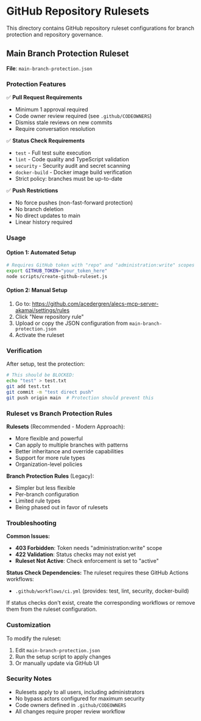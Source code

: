 # GitHub Repository Rulesets

This directory contains GitHub repository ruleset configurations for branch protection and repository governance.

## Main Branch Protection Ruleset

**File**: `main-branch-protection.json`

### Protection Features

✅ **Pull Request Requirements**
- Minimum 1 approval required
- Code owner review required (see `.github/CODEOWNERS`)
- Dismiss stale reviews on new commits
- Require conversation resolution

✅ **Status Check Requirements**
- `test` - Full test suite execution
- `lint` - Code quality and TypeScript validation
- `security` - Security audit and secret scanning  
- `docker-build` - Docker image build verification
- Strict policy: branches must be up-to-date

✅ **Push Restrictions**
- No force pushes (non-fast-forward protection)
- No branch deletion
- No direct updates to main
- Linear history required

### Usage

#### Option 1: Automated Setup
```bash
# Requires GitHub token with "repo" and "administration:write" scopes
export GITHUB_TOKEN="your_token_here"
node scripts/create-github-ruleset.js
```

#### Option 2: Manual Setup
1. Go to: https://github.com/acedergren/alecs-mcp-server-akamai/settings/rules
2. Click "New repository rule"
3. Upload or copy the JSON configuration from `main-branch-protection.json`
4. Activate the ruleset

### Verification

After setup, test the protection:

```bash
# This should be BLOCKED:
echo "test" > test.txt
git add test.txt
git commit -m "test direct push"
git push origin main  # Protection should prevent this
```

### Ruleset vs Branch Protection Rules

**Rulesets** (Recommended - Modern Approach):
- More flexible and powerful
- Can apply to multiple branches with patterns
- Better inheritance and override capabilities
- Support for more rule types
- Organization-level policies

**Branch Protection Rules** (Legacy):
- Simpler but less flexible
- Per-branch configuration
- Limited rule types
- Being phased out in favor of rulesets

### Troubleshooting

**Common Issues:**
- **403 Forbidden**: Token needs "administration:write" scope
- **422 Validation**: Status checks may not exist yet
- **Ruleset Not Active**: Check enforcement is set to "active"

**Status Check Dependencies:**
The ruleset requires these GitHub Actions workflows:
- `.github/workflows/ci.yml` (provides: test, lint, security, docker-build)

If status checks don't exist, create the corresponding workflows or remove them from the ruleset configuration.

### Customization

To modify the ruleset:
1. Edit `main-branch-protection.json`
2. Run the setup script to apply changes
3. Or manually update via GitHub UI

### Security Notes

- Rulesets apply to all users, including administrators
- No bypass actors configured for maximum security
- Code owners defined in `.github/CODEOWNERS`
- All changes require proper review workflow
